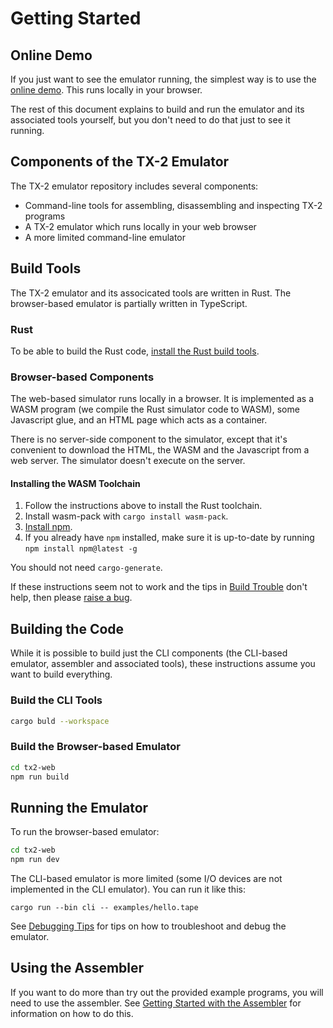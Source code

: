 # Getting Started

## Online Demo

If you just want to see the emulator running, the simplest way is to
use the [online demo](https://tx-2.github.io/demo/).  This runs
locally in your browser.

The rest of this document explains to build and run the emulator and
its associated tools yourself, but you don't need to do that just to
see it running.

## Components of the TX-2 Emulator

The TX-2 emulator repository includes several components:

- Command-line tools for assembling, disassembling and inspecting TX-2
  programs
- A TX-2 emulator which runs locally in your web browser
- A more limited command-line emulator

## Build Tools

The TX-2 emulator and its associcated tools are written in Rust.  The
browser-based emulator is partially written in TypeScript.

### Rust

To be able to build the Rust code, [install the Rust build
tools](https://doc.rust-lang.org/cargo/getting-started/installation.html).

### Browser-based Components

The web-based simulator runs locally in a browser.   It is implemented
as a WASM program (we compile the Rust simulator code to WASM), some
Javascript glue, and an HTML page which acts as a container.

There is no server-side component to the simulator, except that it's
convenient to download the HTML, the WASM and the Javascript from a
web server.  The simulator doesn't execute on the server.

#### Installing the WASM Toolchain

1. Follow the instructions above to install the Rust
   toolchain.
1. Install wasm-pack with `cargo install wasm-pack`.
1. [Install npm](https://docs.npmjs.com/getting-started).
1. If you already have `npm` installed, make sure it is up-to-date by
   running `npm install npm@latest -g`

You should not need `cargo-generate`.

If these instructions seem not to work and the tips in [Build
Trouble](build-trouble.md) don't help, then please [raise a
bug](https://github.com/TX-2/TX-2-simulator/issues/new/choose).


## Building the Code

While it is possible to build just the CLI components (the CLI-based
emulator, assembler and associated tools), these instructions assume
you want to build everything.

### Build the CLI Tools

```sh
cargo buld --workspace
```

### Build the Browser-based Emulator

```sh
cd tx2-web
npm run build
```

## Running the Emulator

To run the browser-based emulator:

```sh
cd tx2-web
npm run dev
```

The CLI-based emulator is more limited (some I/O devices are not
implemented in the CLI emulator).  You can run it like this:

```
cargo run --bin cli -- examples/hello.tape
```

See [Debugging Tips](debugging) for tips on how to troubleshoot and
debug the emulator.

## Using the Assembler

If you want to do more than try out the provided example programs, you
will need to use the assembler. See [Getting Started with the
Assembler](assembler/getting-started.md) for information on how to do
this.
